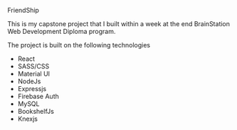 FriendShip
<div>
<p>This is my capstone project that I built within a week at the end BrainStation Web Development Diploma program.</p>
<p>The project is built on the following technologies</p>
<ul>
<li>React</li>
<li>SASS/CSS</li>
<li>Material UI</li>
<li>NodeJs</li>
<li>Expressjs</li>
<li>Firebase Auth</li>
<li>MySQL</li>
<li>BookshelfJs</li>
<li>Knexjs</li>
</ul>
</div>


